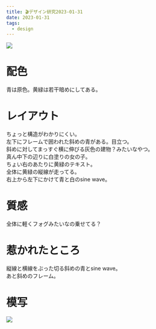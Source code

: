 ```yaml
---
title: 🎬デザイン研究2023-01-31
date: 2023-01-31
tags:
  - design
---
```


![](https://www.alinco.shop/wp-content/uploads/2023/01/FU9TVm1UEAEcDHW.jpg)  

# 配色
青は原色。黄緑は若干暗めにしてある。  

# レイアウト
ちょっと構造がわかりにくい。  
左下にフレームで囲われた斜めの青がある。目立つ。  
斜めに対してまっすぐ横に伸びる灰色の建物？みたいなやつ。  
真ん中下の辺りに白塗りの女の子。  
ちょい右のあたりに黄緑のテキスト。  
全体に黄緑の縦線が走ってる。  
右上から左下にかけて青と白のsine wave。

# 質感
全体に軽くフォグみたいなの乗せてる？

# 惹かれたところ
縦線と横線をぶった切る斜めの青とsine wave。  
あと斜めのフレーム。

# 模写
![](https://www.alinco.shop/wp-content/uploads/2023/01/2023-01-31.png)